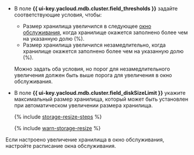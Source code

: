 * В поле **{{ ui-key.yacloud.mdb.cluster.field_thresholds }}** задайте соответствующие условия, чтобы:

    * Размер хранилища увеличился в следующее [окно обслуживания](../../../managed-opensearch/concepts/maintenance.md#maintenance-window), когда хранилище окажется заполнено более чем на указанную долю (%).
    * Размер хранилища увеличился незамедлительно, когда хранилище окажется заполнено более чем на указанную долю (%).

    Можно задать оба условия, но порог для незамедлительного увеличения должен быть выше порога для увеличения в окно обслуживания.

* В поле **{{ ui-key.yacloud.mdb.cluster.field_diskSizeLimit }}** укажите максимальный размер хранилища, который может быть установлен при автоматическом увеличении размера хранилища.

    {% include [storage-resize-steps](storage-resize-steps.md) %}


    {% include [warn-storage-resize](warn-storage-resize.md) %}


Если настроено увеличение хранилища в окно обслуживания, настройте расписание окна обслуживания.
